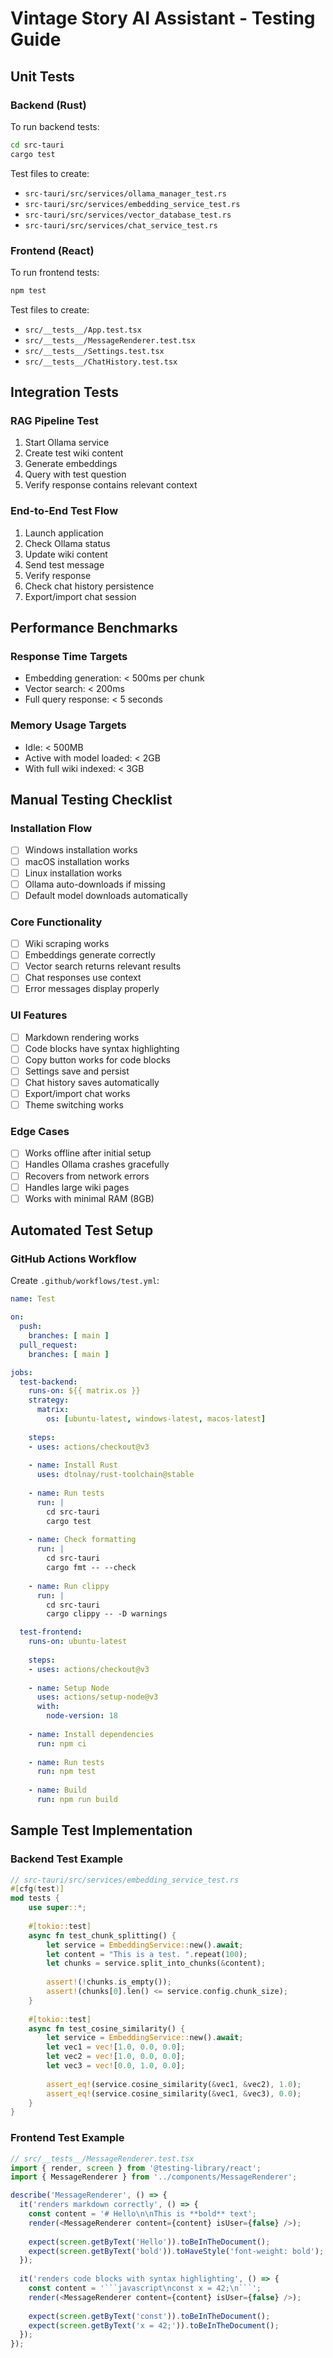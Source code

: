 # Vintage Story AI Assistant - Testing Guide

## Unit Tests

### Backend (Rust)

To run backend tests:
```bash
cd src-tauri
cargo test
```

Test files to create:
- `src-tauri/src/services/ollama_manager_test.rs`
- `src-tauri/src/services/embedding_service_test.rs`
- `src-tauri/src/services/vector_database_test.rs`
- `src-tauri/src/services/chat_service_test.rs`

### Frontend (React)

To run frontend tests:
```bash
npm test
```

Test files to create:
- `src/__tests__/App.test.tsx`
- `src/__tests__/MessageRenderer.test.tsx`
- `src/__tests__/Settings.test.tsx`
- `src/__tests__/ChatHistory.test.tsx`

## Integration Tests

### RAG Pipeline Test
1. Start Ollama service
2. Create test wiki content
3. Generate embeddings
4. Query with test question
5. Verify response contains relevant context

### End-to-End Test Flow
1. Launch application
2. Check Ollama status
3. Update wiki content
4. Send test message
5. Verify response
6. Check chat history persistence
7. Export/import chat session

## Performance Benchmarks

### Response Time Targets
- Embedding generation: < 500ms per chunk
- Vector search: < 200ms
- Full query response: < 5 seconds

### Memory Usage Targets
- Idle: < 500MB
- Active with model loaded: < 2GB
- With full wiki indexed: < 3GB

## Manual Testing Checklist

### Installation Flow
- [ ] Windows installation works
- [ ] macOS installation works
- [ ] Linux installation works
- [ ] Ollama auto-downloads if missing
- [ ] Default model downloads automatically

### Core Functionality
- [ ] Wiki scraping works
- [ ] Embeddings generate correctly
- [ ] Vector search returns relevant results
- [ ] Chat responses use context
- [ ] Error messages display properly

### UI Features
- [ ] Markdown rendering works
- [ ] Code blocks have syntax highlighting
- [ ] Copy button works for code blocks
- [ ] Settings save and persist
- [ ] Chat history saves automatically
- [ ] Export/import chat works
- [ ] Theme switching works

### Edge Cases
- [ ] Works offline after initial setup
- [ ] Handles Ollama crashes gracefully
- [ ] Recovers from network errors
- [ ] Handles large wiki pages
- [ ] Works with minimal RAM (8GB)

## Automated Test Setup

### GitHub Actions Workflow

Create `.github/workflows/test.yml`:

```yaml
name: Test

on:
  push:
    branches: [ main ]
  pull_request:
    branches: [ main ]

jobs:
  test-backend:
    runs-on: ${{ matrix.os }}
    strategy:
      matrix:
        os: [ubuntu-latest, windows-latest, macos-latest]
    
    steps:
    - uses: actions/checkout@v3
    
    - name: Install Rust
      uses: dtolnay/rust-toolchain@stable
    
    - name: Run tests
      run: |
        cd src-tauri
        cargo test
    
    - name: Check formatting
      run: |
        cd src-tauri
        cargo fmt -- --check
    
    - name: Run clippy
      run: |
        cd src-tauri
        cargo clippy -- -D warnings

  test-frontend:
    runs-on: ubuntu-latest
    
    steps:
    - uses: actions/checkout@v3
    
    - name: Setup Node
      uses: actions/setup-node@v3
      with:
        node-version: 18
    
    - name: Install dependencies
      run: npm ci
    
    - name: Run tests
      run: npm test
    
    - name: Build
      run: npm run build
```

## Sample Test Implementation

### Backend Test Example

```rust
// src-tauri/src/services/embedding_service_test.rs
#[cfg(test)]
mod tests {
    use super::*;
    
    #[tokio::test]
    async fn test_chunk_splitting() {
        let service = EmbeddingService::new().await;
        let content = "This is a test. ".repeat(100);
        let chunks = service.split_into_chunks(&content);
        
        assert!(!chunks.is_empty());
        assert!(chunks[0].len() <= service.config.chunk_size);
    }
    
    #[tokio::test]
    async fn test_cosine_similarity() {
        let service = EmbeddingService::new().await;
        let vec1 = vec![1.0, 0.0, 0.0];
        let vec2 = vec![1.0, 0.0, 0.0];
        let vec3 = vec![0.0, 1.0, 0.0];
        
        assert_eq!(service.cosine_similarity(&vec1, &vec2), 1.0);
        assert_eq!(service.cosine_similarity(&vec1, &vec3), 0.0);
    }
}
```

### Frontend Test Example

```typescript
// src/__tests__/MessageRenderer.test.tsx
import { render, screen } from '@testing-library/react';
import { MessageRenderer } from '../components/MessageRenderer';

describe('MessageRenderer', () => {
  it('renders markdown correctly', () => {
    const content = '# Hello\n\nThis is **bold** text';
    render(<MessageRenderer content={content} isUser={false} />);
    
    expect(screen.getByText('Hello')).toBeInTheDocument();
    expect(screen.getByText('bold')).toHaveStyle('font-weight: bold');
  });
  
  it('renders code blocks with syntax highlighting', () => {
    const content = '```javascript\nconst x = 42;\n```';
    render(<MessageRenderer content={content} isUser={false} />);
    
    expect(screen.getByText('const')).toBeInTheDocument();
    expect(screen.getByText('x = 42;')).toBeInTheDocument();
  });
});
```
